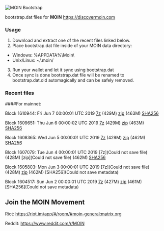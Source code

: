 ![MOIN Bootstrap](https://i.imgur.com/KjM1jMp.jpg)

bootstrap.dat files for **MOIN** https://discovermoin.com

### Usage

1. Download and extract one of the recent files linked below.
2. Place bootstrap.dat file inside of your MOIN data directory:
 - Windows: %APPDATA%\Moin\
 - Unix/Linux: ~/.moin/
3. Run your wallet and let it sync using bootstrap.dat
4. Once sync is done bootstrap.dat file will be renamed to bootstrap.dat.old automagically and can be safely removed.


### Recent files

####For mainnet:

Block 1610944: Fri Jun  7 00:00:01 UTC 2019 [7z](https://transfer.sh/s5Afo/bootstrap.dat.20190607.7z) (429M) [zip](https://transfer.sh/x0Q97/bootstrap.dat.20190607.zip) (463M) [SHA256](https://transfer.sh/ZPd3f/sha256.txt)

Block 1609651: Thu Jun  6 00:00:02 UTC 2019 [7z](https://transfer.sh/2Ag8J/bootstrap.dat.20190606.7z) (429M) [zip](https://transfer.sh/gygIx/bootstrap.dat.20190606.zip) (463M) [SHA256](https://transfer.sh/asvNe/sha256.txt)

Block 1608365: Wed Jun  5 00:00:01 UTC 2019 [7z](https://transfer.sh/aFcMG/bootstrap.dat.20190605.7z) (428M) [zip](https://transfer.sh/vpuE7/bootstrap.dat.20190605.zip) (462M) [SHA256](https://transfer.sh/vC4Xa/sha256.txt)

Block 1607079: Tue Jun  4 00:00:01 UTC 2019 [7z](Could not save file) (428M) [zip](Could not save file) (462M) [SHA256](https://transfer.sh/xkhke/sha256.txt)

Block 1605803: Mon Jun  3 00:00:01 UTC 2019 [7z](Could not save file) (428M) [zip]() (462M) [SHA256](Could not save metadata)

Block 1604517: Sun Jun  2 00:00:01 UTC 2019 [7z]() (427M) [zip]() (461M) [SHA256](Could not save metadata)

## Join the MOIN Movement

Riot: https://riot.im/app/#/room/#moin-general:matrix.org

Reddit: https://www.reddit.com/r/MOIN
